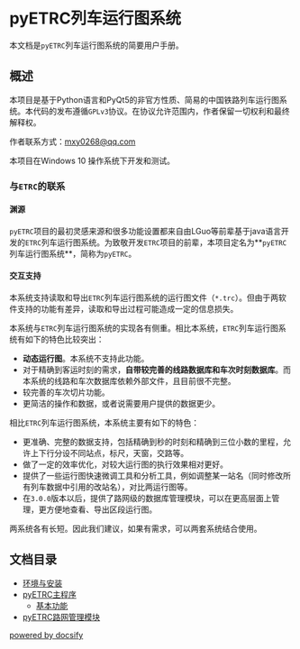 # pyETRC列车运行图系统

本文档是`pyETRC`列车运行图系统的简要用户手册。

## 概述

本项目是基于Python语言和PyQt5的非官方性质、简易的中国铁路列车运行图系统。本代码的发布遵循`GPLv3`协议。在协议允许范围内，作者保留一切权利和最终解释权。

作者联系方式：mxy0268@qq.com

本项目在Windows 10 操作系统下开发和测试。

### 与`ETRC`的联系

#### 渊源

`pyETRC`项目的最初灵感来源和很多功能设置都来自由LGuo等前辈基于java语言开发的`ETRC`列车运行图系统。为致敬开发`ETRC`项目的前辈，本项目定名为**`pyETRC`列车运行图系统**，简称为`pyETRC`。

#### 交互支持

本系统支持读取和导出`ETRC`列车运行图系统的运行图文件（`*.trc`）。但由于两软件支持的功能有差异，读取和导出过程可能造成一定的信息损失。

本系统与`ETRC`列车运行图系统的实现各有侧重。相比本系统，`ETRC`列车运行图系统有如下的特色比较突出：

* **动态运行图**。本系统不支持此功能。
* 对于精确到客运时刻的需求，**自带较完善的线路数据库和车次时刻数据库**。而本系统的线路和车次数据库依赖外部文件，且目前很不完整。
* 较完善的车次切片功能。
* 更简洁的操作和数据，或者说需要用户提供的数据更少。

相比`ETRC`列车运行图系统，本系统主要有如下的特色：

* 更准确、完整的数据支持，包括精确到秒的时刻和精确到三位小数的里程，允许上下行分设不同站点，标尺，天窗，交路等。
* 做了一定的效率优化，对较大运行图的执行效果相对更好。
* 提供了一些运行图快速微调工具和分析工具，例如调整某一站名（同时修改所有列车数据中引用的改站名），对比两运行图等。
* 在`3.0.0`版本以后，提供了路网级的数据库管理模块，可以在更高层面上管理，更方便地查看、导出区段运行图。

两系统各有长短。因此我们建议，如果有需求，可以两套系统结合使用。

## 文档目录

- [环境与安装](installation.md)
- [pyETRC主程序](/main/)
  - [基本功能](/main/overview.md)
- [pyETRC路网管理模块](/railnet/)



[powered by docsify](https://docsify.js.org/)
